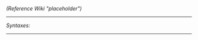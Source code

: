 *(Reference Wiki "placeholder")*


---
*Syntaxes:*

<!-- [] call `BIS_fnc_EGSpectatorCameraTick` -->

---
